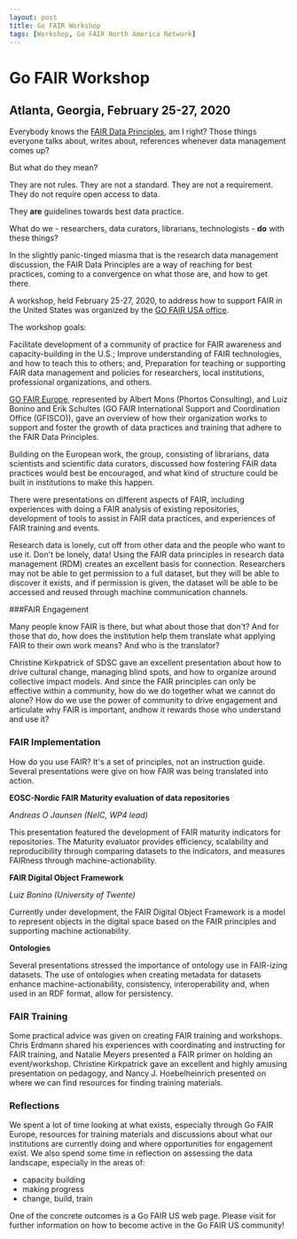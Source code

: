 ```yaml
---
layout: post
title: Go FAIR Workshop
tags: [Workshop, Go FAIR North America Network]
---
```


# Go FAIR Workshop

## Atlanta, Georgia, February 25-27, 2020

Everybody knows the [FAIR Data Principles](https://www.force11.org/group/fairgroup/fairprinciples), am I right? Those things everyone talks about, writes about, references whenever data management comes up?

But what do they mean? 

They are not rules.
They are not a standard.
They are not a requirement.
They do not require open access to data.

They **are** guidelines towards best data practice.

What do we - researchers, data curators, librarians, technologists - **do** with these things?

In the slightly panic-tinged miasma that is the research data management discussion, the FAIR Data Principles are a way of reaching for best practices, coming to a convergence on what those are, and how to get there.

A workshop, held February 25-27, 2020, to address how to support FAIR in the United States was organized by the [GO FAIR USA office](https://www.go-fair.org/go-fair-initiative/go-fair-offices/go-fair-usa-office/).

The workshop goals:

Facilitate development of a community of practice for FAIR awareness and capacity-building in the U.S.;
Improve understanding of FAIR technologies, and how to teach this to others; and,
Preparation for teaching or supporting FAIR data management and policies for researchers, local institutions, professional organizations, and others.

[GO FAIR Europe](https://www.go-fair.org/), represented by Albert Mons (Phortos Consulting), and Luiz Bonino and Erik Schultes (GO FAIR International Support and Coordination Office (GFISCO)), gave an overview of how their organization works to support and foster the growth of data practices and training that adhere to the FAIR Data Principles.

Building on the European work, the group, consisting of librarians, data scientists and scientific data curators, discussed how fostering FAIR data practices would best be encouraged, and what kind of structure could be built in institutions to make this happen.

There were presentations on different aspects of FAIR, including experiences with doing a FAIR analysis of existing repositories, development of tools to assist in FAIR data practices, and experiences of FAIR training and events.

Research data is lonely, cut off from other data and the people who want to use it. Don't be lonely, data! Using the FAIR data principles in research data management (RDM) creates an excellent basis for connection. Researchers may not be able to get permission to a full dataset, but they will be able to discover it exists, and if permission is given, the dataset will be able to be accessed and reused through machine communication channels.

###FAIR Engagement

Many people know FAIR is there, but what about those that don't? And for those that do, how does the institution help them translate what applying FAIR to their own work means? And who is the translator?

Christine Kirkpatrick of SDSC gave an excellent presentation about how to drive cultural change, managing blind spots, and how to organize around collective impact models. And since the FAIR principles can only be effective within a community, how do we do together what we cannot do alone? How do we use the power of community to drive engagement and articulate why FAIR is important, andhow it rewards those who understand and use it?


### FAIR Implementation

How do you use FAIR? It's a set of principles, not an instruction guide. Several presentations were give on how FAIR was being translated into action.

**EOSC-Nordic FAIR Maturity evaluation of data repositories**

*Andreas O Jaunsen (NeIC, WP4 lead)*

This presentation featured the development of FAIR maturity indicators for repositories. The Maturity evaluator provides efficiency, scalability
and reproducibility through comparing datasets to the indicators, and measures FAIRness through machine-actionability.

**FAIR Digital Object Framework**

*Luiz Bonino (University of Twente)*

Currently under development, the FAIR Digital Object Framework is a model to represent objects in the digital space based on the FAIR principles and supporting machine actionability.

**Ontologies**

Several presentations stressed the importance of ontology use in FAIR-izing datasets. The use of ontologies when creating metadata for datasets enhance machine-actionability, consistency, interoperability and, when used in an RDF format, allow for persistency.


### FAIR Training

Some practical advice was given on creating FAIR training and workshops. 
Chris Erdmann shared his experiences with coordinating and instructing for  FAIR training, and Natalie Meyers presented a FAIR primer on holding an event/workshop. Christine Kirkpatrick gave an excellent and highly amusing presentation on pedagogy, and Nancy J. Hoebelheinrich presented on where we can find resources for finding training materials.

### Reflections

We spent a lot of time looking at what exists, especially through Go FAIR Europe, resources for training materials and discussions about what our institutions are currently doing and where opportunities for engagement exist. We also spend some time in reflection on assessing the data landscape, especially in the areas of:

 * capacity building
 * making progress
 * change, build, train

One of the concrete outcomes is a Go FAIR US web page. Please visit for further information on how to become active in the Go FAIR US community!


